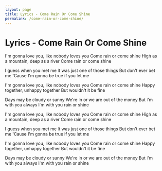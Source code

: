 ```yaml
---
layout: page
title: Lyrics - Come Rain Or Come Shine
permalink: /come-rain-or-come-shine/
---
```


# Lyrics - Come Rain Or Come Shine

I'm gonna love you, like nobody loves you
Come rain or come shine
High as a mountain, deep as a river
Come rain or come shine

I guess when you met me
It was just one of those things
But don't ever bet me
'Cause I'm gonna be true if you let me

I'm gonna love you, like nobody loves you
Come rain or come shine
Happy together, unhappy together
But wouldn't it be fine

Days may be cloudy or sunny
We're in or we are out of the money
But I'm with you always
I'm with you rain or shine

I'm gonna love you, like nobody loves you
Come rain or come shine
High as a mountain, deep as a river
Come rain or come shine

I guess when you met me
It was just one of those things
But don't ever bet me
'Cause I'm gonna be true if you let me

I'm gonna love you, like nobody loves you
Come rain or come shine
Happy together, unhappy together
But wouldn't it be fine

Days may be cloudy or sunny
We're in or we are out of the money
But I'm with you always
I'm with you rain or shine
